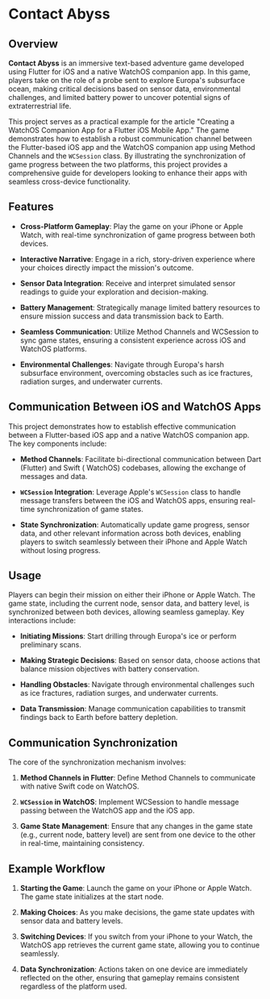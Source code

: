 # Contact Abyss

## Overview

**Contact Abyss** is an immersive text-based adventure game developed using Flutter for iOS and a
native WatchOS companion app. In this game, players take on the role of a probe sent to explore
Europa's subsurface ocean, making critical decisions based on sensor data, environmental challenges,
and limited battery power to uncover potential signs of extraterrestrial life.

This project serves as a practical example for the article "Creating a WatchOS Companion App for a
Flutter iOS Mobile App." The game demonstrates how to establish a robust communication channel
between the Flutter-based iOS app and the WatchOS companion app using Method Channels and the
`WCSession` class. By illustrating the synchronization of game progress between the two platforms,
this project provides a comprehensive guide for developers looking to enhance their apps with
seamless cross-device functionality.

## Features

- **Cross-Platform Gameplay**: Play the game on your iPhone or Apple Watch, with real-time
  synchronization of game progress between both devices.

- **Interactive Narrative**: Engage in a rich, story-driven experience where your choices directly
  impact the mission's outcome.

- **Sensor Data Integration**: Receive and interpret simulated sensor readings to guide your
  exploration and decision-making.

- **Battery Management**: Strategically manage limited battery resources to ensure mission success
  and data transmission back to Earth.

- **Seamless Communication**: Utilize Method Channels and WCSession to sync game states, ensuring a
  consistent experience across iOS and WatchOS platforms.

- **Environmental Challenges**: Navigate through Europa's harsh subsurface environment, overcoming
  obstacles such as ice fractures, radiation surges, and underwater currents.

## Communication Between iOS and WatchOS Apps

This project demonstrates how to establish effective communication between a Flutter-based iOS app
and a native WatchOS companion app. The key components include:

- **Method Channels**: Facilitate bi-directional communication between Dart (Flutter) and Swift (
  WatchOS) codebases, allowing the exchange of messages and data.

- **`WCSession` Integration**: Leverage Apple's `WCSession` class to handle message transfers
  between the iOS and WatchOS apps, ensuring real-time synchronization of game states.

- **State Synchronization**: Automatically update game progress, sensor data, and other relevant
  information across both devices, enabling players to switch seamlessly between their iPhone and
  Apple Watch without losing progress.

## Usage

Players can begin their mission on either their iPhone or Apple Watch. The game state, including the
current node, sensor data, and battery level, is synchronized between both devices, allowing
seamless gameplay. Key interactions include:

- **Initiating Missions**: Start drilling through Europa's ice or perform preliminary scans.

- **Making Strategic Decisions**: Based on sensor data, choose actions that balance mission
  objectives with battery conservation.

- **Handling Obstacles**: Navigate through environmental challenges such as ice fractures, radiation
  surges, and underwater currents.

- **Data Transmission**: Manage communication capabilities to transmit findings back to Earth before
  battery depletion.

## Communication Synchronization

The core of the synchronization mechanism involves:

1. **Method Channels in Flutter**: Define Method Channels to communicate with native Swift code on
   WatchOS.

2. **`WCSession` in WatchOS**: Implement WCSession to handle message passing between the WatchOS app
   and the iOS app.

3. **Game State Management**: Ensure that any changes in the game state (e.g., current node, battery
   level) are sent from one device to the other in real-time, maintaining consistency.

## Example Workflow

1. **Starting the Game**: Launch the game on your iPhone or Apple Watch. The game state initializes
   at the start node.

2. **Making Choices**: As you make decisions, the game state updates with sensor data and battery
   levels.

3. **Switching Devices**: If you switch from your iPhone to your Watch, the WatchOS app retrieves
   the current game state, allowing you to continue seamlessly.

4. **Data Synchronization**: Actions taken on one device are immediately reflected on the other,
   ensuring that gameplay remains consistent regardless of the platform used.


